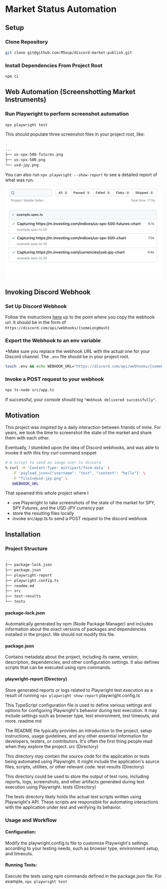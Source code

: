 # Market Status Automation

## Setup

### Clone Repository

```bash
git clone git@github.com:MSoup/discord-market-publish.git
```

### Install Dependencies From Project Root

```bash
npm ci
```

## Web Automation (Screenshotting Market Instruments)

### Run Playwright to perform screenshot automation

```bash
npx playwright test
```

This should populate three screenshot files in your project root, like:

```bash
.
...
├── us-spx-500-futures.png
├── us-spx-500.png
└── usd-jpy.png
```

You can also run `npx playwright --show-report` to see a detailed report of what was run.

![Example Playwright Output](assets/example_spec.png)

## Invoking Discord Webhook

### Set Up Discord Webhook

Follow the instructions [here](https://support.discord.com/hc/en-us/articles/228383668-Intro-to-Webhooks) up to the point where you copy the webhook url. It should be in the form of `https://discord.com/api/webhooks/{someLongHash}`

### Export the Webhook to an env variable

\*Make sure you replace the webhook URL with the actual one for your Discord channel. The `.env` file should be in your project root.

```bash
touch .env && echo WEBHOOK_URL="https://discord.com/api/webhooks/{someLongHash}"
```

### Invoke a POST request to your webhook

```bash
npx ts-node src/app.ts
```

If successful, your console should log `"Webhook delivered successfully"`.

## Motivation

This project was inspired by a daily interaction between friends of mine. For years, we took the time to screenshot the state of the market and share them with each other.

Eventually, I stumbled upon the idea of Discord webhooks, and was able to invoke it with this tiny curl command snippet

```bash
# A script to send an image over to discord
% curl -H 'Content-Type: multipart/form-data' \
   -F 'payload_json={"username": "test", "content": "hello"}' \
   -F "file1=@usd-jpy.png" \
   $WEBHOOK_URL
```

That spawned this whole project where I

- use Playwright to take screenshots of the state of the market for SPY, SPY Futures, and the USD JPY currency pair
- store the resulting files locally
- invoke src/app.ts to send a POST request to the discord webhook

## Installation

### Project Structure

```bash
.
├── package-lock.json
├── package.json
├── playwright-report
├── playwright.config.ts
├── readme.md
├── src
├── test-results
└── tests

```

#### package-lock.json

Automatically generated by npm (Node Package Manager) and includes information about the exact versions of packages and dependencies installed in the project. We should not modify this file.

#### package.json

Contains metadata about the project, including its name, version, description, dependencies, and other configuration settings. It also defines scripts that can be executed using npm commands.

#### playwright-report (Directory)

Store generated reports or logs related to Playwright test execution as a result of running `npx playwright show-report`
playwright.config.ts

This TypeScript configuration file is used to define various settings and options for configuring Playwright's behavior during test execution. It may include settings such as browser type, test environment, test timeouts, and more.
readme.md

The README file typically provides an introduction to the project, setup instructions, usage guidelines, and any other essential information for developers, testers, or contributors. It's often the first thing people read when they explore the project.
src (Directory)

This directory may contain the source code for the application or tests being automated using Playwright. It might include the application's source files, scripts, utilities, or other relevant code.
test-results (Directory)

This directory could be used to store the output of test runs, including reports, logs, screenshots, and other artifacts generated during test execution using Playwright.
tests (Directory)

The tests directory likely holds the actual test scripts written using Playwright's API. These scripts are responsible for automating interactions with the application under test and verifying its behavior.

### Usage and Workflow

#### Configuration:

Modify the playwright.config.ts file to customize Playwright's settings according to your testing needs, such as browser type, environment setup, and timeouts.

#### Running Tests:

Execute the tests using npm commands defined in the package.json file. For example, `npx playwright test`
